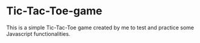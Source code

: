 # Tic-Tac-Toe-game
This is a simple Tic-Tac-Toe game created by me to test and practice some Javascript functionalities.
